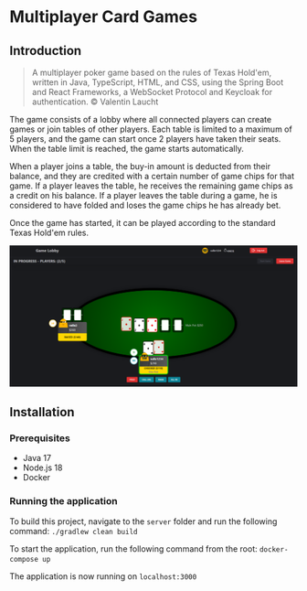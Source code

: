 # Multiplayer Card Games

## Introduction
>A multiplayer poker game based on the rules of Texas Hold'em, written in Java, TypeScript, HTML, and CSS, using the Spring Boot and React
> Frameworks, a WebSocket Protocol and Keycloak for authentication.
&copy; Valentin Laucht

The game consists of a lobby where all connected players can create games or join tables of other players. 
Each table is limited to a maximum of 5 players, and the game can start once 2 players have taken their seats. 
When the table limit is reached, the game starts automatically.

When a player joins a table, the buy-in amount is deducted from their balance, and they are credited with a certain number of game chips for that game. If a player leaves the table, 
he receives the remaining game chips as a credit on his balance. If a player leaves the table during a game, he is considered to have folded and loses the game chips he has already bet.

Once the game has started, it can be played according to the standard Texas Hold'em rules.

![Screenshot](doku/game_showcase.png)

## Installation
### Prerequisites
- Java 17
- Node.js 18
- Docker

### Running the application
To build this project, navigate to the ```server``` folder and run the following command:
```./gradlew clean build```

To start the application, run the following command from the root:
```docker-compose up```

The application is now running on ```localhost:3000```